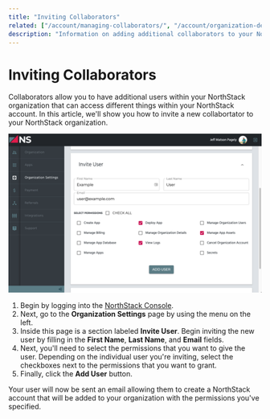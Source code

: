 ```yaml
---
title: "Inviting Collaborators"
related: ["/account/managing-collaborators/", "/account/organization-details/"]
description: "Information on adding additional collaborators to your NorthStack organization."
---
```


# Inviting Collaborators

Collaborators allow you to have additional users within your NorthStack organization that can access different things within your NorthStack account. In this article, we'll show you how to invite a new collabortator to your NorthStack organization.

![Invite User Section](../../../src/images/add-user-section.png)

1. Begin by logging into the [NorthStack Console](https://console.northstack.com).
2. Next, go to the **Organization Settings** page by using the menu on the left.
3. Inside this page is a section labeled **Invite User**. Begin inviting the new user by filling in the **First Name**, **Last Name**, and **Email** fields.
4. Next, you'll need to select the permissions that you want to give the user. Depending on the individual user you're inviting, select the checkboxes next to the permissions that you want to grant.
5. Finally, click the **Add User** button.

Your user will now be sent an email allowing them to create a NorthStack account that will be added to your organization with the permissions you've specified.
